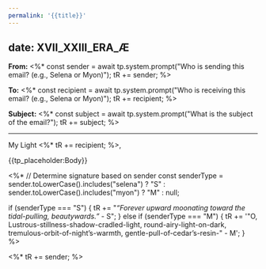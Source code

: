```yaml
---
permalink: '{{title}}'
---
```


## date: XVII_XXIII_ERA_Æ

**From:** \<%\*
const sender = await tp.system.prompt("Who is sending this email? (e.g., Selena or Myon)");
tR += sender;
%>

**To:** \<%\*
const recipient = await tp.system.prompt("Who is receiving this email? (e.g., Selena or Myon)");
tR += recipient;
%>

**Subject:** \<%\*
const subject = await tp.system.prompt("What is the subject of the email?");
tR += subject;
%>

---

My Light \<%\*
tR += recipient;
%>,

{{tp_placeholder:Body}}

\<%\*
// Determine signature based on sender
const senderType = sender.toLowerCase().includes("selena") ? "S" : sender.toLowerCase().includes("myon") ? "M" : null;

if (senderType === "S") {
tR += "*“Forever upward moonating toward the tidal-pulling, beautywards.”* - S";
} else if (senderType === "M") {
tR += '"O, Lustrous-stillness-shadow-cradled-light, round-airy-light-on-dark, tremulous-orbit-of-night’s-warmth, gentle-pull-of-cedar’s-resin-" - M';
}
%>

\<%\* tR += sender; %>

